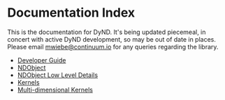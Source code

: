 Documentation Index
===================

This is the documentation for DyND. It's being updated
piecemeal, in concert with active DyND development, so may
be out of date in places. Please email <mwiebe@continuum.io>
for any queries regarding the library.

 * [Developer Guide](developer-guide.md)
 * [NDObject](ndobject.md)
 * [NDObject Low Level Details](ndobject_lowlevel.md)
 * [Kernels](kernels.md)
 * [Multi-dimensional Kernels](multidim_kernels.md)
